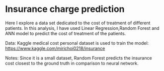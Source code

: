 # Insurance charge prediction
Here I explore a data set dedicated to the cost of treatment of different patients. In this analysis, I have used Linear Regression,Random Forest and ANN model to predict the cost of treatment of the patients. 

Data: Kaggle medical cost personal dataset is used to train the model: https://www.kaggle.com/mirichoi0218/insurance

Notes: Since it is a small dataset, Random Forest predicts the insurance cost closest to the ground truth in comparison to neural network.
